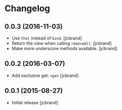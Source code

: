 Changelog
=========

0.0.3 (2016-11-03)
------------------

* Use `that` instead of `bind`. [jcbrand]
* Return the view when calling `removeAll`. [jcbrand]
* Make more underscore methods available. [jcbrand]

0.0.2 (2016-03-07)
------------------

* Add exclusive get: `xget` [jcbrand]

0.0.1 (2015-08-27)
------------------

* Initial release [jcbrand]
